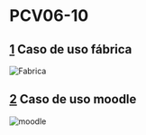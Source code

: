 # PCV06-10

## [1](fabrica.puml) Caso de uso fábrica

![Fabrica](http://www.plantuml.com/plantuml/uml/VL91JiGm3Bpd5JccXtoWfuKYJXoGGDopYLb5IfCgIH4IuZ7x1fxGZs5LIkrIjBTwPbpFs3cLQdATno3wbsHzAhqUKfeWc-e_ZEY7u25MABt8OAk9bm2I2Rw4Ubokv-ojwRJJwXNLpiWD-qFVJG4_hLz-8bAyqhDMWwdBDQHBwdeVRPWT73NFuBnBvPO2ZNgks5b0EhdPrYGBZ2QQW3xk8SAxNvi49M0zND0S70XQ5K_2OKVsEKoEuRFYy9qXtSuY6zk0_yDyjmIuYwrN78N8ggU4yxljnqSHNHHphseEqIGrGanPJciEn7SbvQC9-9_MJ7dKWoyr-_FStiU-rhGorlE6Y97y3aU8zd32aVZMVm40)

## [2](moodle.puml) Caso de uso moodle 

![moodle]()

